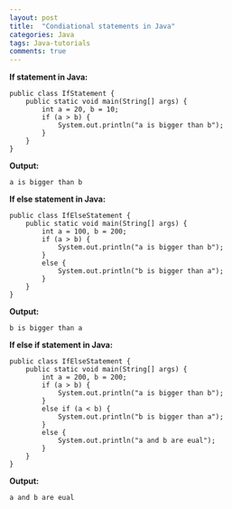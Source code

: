 ```yaml
---
layout: post
title:  "Condiational statements in Java"
categories: Java
tags: Java-tutorials
comments: true
---
```


**If statement in Java:**

	public class IfStatement {
		public static void main(String[] args) {
			int a = 20, b = 10;
			if (a > b) {
				System.out.println("a is bigger than b");
			}
		}
	}


**Output:**

	a is bigger than b

**If else statement in Java:**

	public class IfElseStatement {
		public static void main(String[] args) {
			int a = 100, b = 200;
			if (a > b) {
				System.out.println("a is bigger than b");
			}
			else {
				System.out.println("b is bigger than a");
			}
		}
	}


**Output:**

	b is bigger than a

**If else if statement in Java:**

	public class IfElseStatement {
		public static void main(String[] args) {
			int a = 200, b = 200;
			if (a > b) {
				System.out.println("a is bigger than b");
			} 
			else if (a < b) {
				System.out.println("b is bigger than a");
			}
			else {
				System.out.println("a and b are eual");
			}
		}
	}


**Output:**

	a and b are eual
